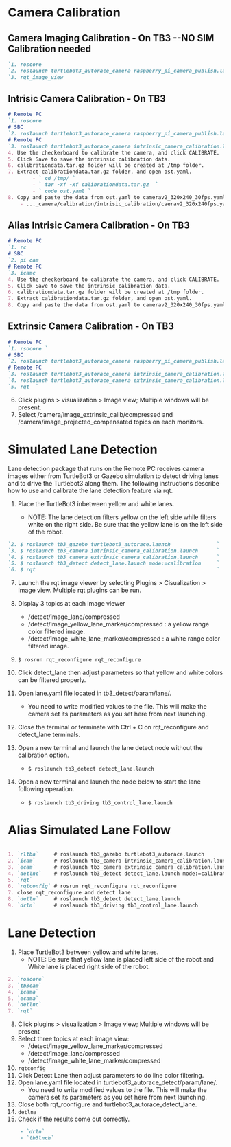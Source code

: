 # Camera Calibration

## Camera Imaging Calibration - On TB3 --NO SIM Calibration needed
```markdown
`1. roscore                                                                     `
`2. roslaunch turtlebot3_autorace_camera raspberry_pi_camera_publish.launch     `
`3. rqt_image_view                                                              `
```

## Intrisic Camera Calibration - On TB3
```markdown
# Remote PC
`1. roscore                                                                                     `
# SBC                                                                             
`2. roslaunch turtlebot3_autorace_camera raspberry_pi_camera_publish.launch                     `
# Remote PC
`3. roslaunch turtlebot3_autorace_camera intrinsic_camera_calibration.launch mode:=calibration  `
4. Use the checkerboard to calibrate the camera, and click CALIBRATE.
5. Click Save to save the intrinsic calibration data.
6. calibrationdata.tar.gz folder will be created at /tmp folder.
7. Extract calibrationdata.tar.gz folder, and open ost.yaml.
        - ` cd /tmp/ `
        - ` tar -xf -xf calibrationdata.tar.gz  `
        - ` code ost.yaml `
8. Copy and paste the data from ost.yaml to camerav2_320x240_30fps.yaml.
    - ..._camera/calibration/intrisic_calibration/caerav2_320x240fps.yaml

```
## Alias Intrisic Camera Calibration - On TB3
```markdown
# Remote PC
`1. rc                                                                                          `
# SBC                                                                                     
`2. pi cam                                                                                      `
# Remote PC
`3. icamc                                                                                       `
4. Use the checkerboard to calibrate the camera, and click CALIBRATE.
5. Click Save to save the intrinsic calibration data.
6. calibrationdata.tar.gz folder will be created at /tmp folder.
7. Extract calibrationdata.tar.gz folder, and open ost.yaml.
8. Copy and paste the data from ost.yaml to camerav2_320x240_30fps.yaml.

```

## Extrinsic Camera Calibration - On TB3
```markdown
# Remote PC
`1. rsocore `
# SBC
`2. roslaunch turtlebot3_autorace_camera raspberry_pi_camera_publish.launch `
# Remote PC
`3. roslaunch turtlebot3_autorace_camera intrinsic_camera_calibration.launch mode:=action   `
`4. roslaunch turtlebot3_autorace_camera extrinsic_camera_calibration.launch mode:=calibration `
`5. rqt  `
```
6. Click plugins > visualization > Image view; Multiple windows will be present.
7. Select /camera/image_extrinsic_calib/compressed and /camera/image_projected_compensated topics on each monitors.






# Simulated Lane Detection

Lane detection package that runs on the Remote PC receives camera images either from TurtleBot3 or Gazebo simulation to detect driving lanes and to drive the Turtlebot3 along them.
The following instructions describe how to use and calibrate the lane detection feature via rqt.

1. Place the TurtleBot3 inbetween yellow and white lanes.

    - NOTE: The lane detection filters yellow on the left side while filters white on the right side. Be sure that the yellow lane is on the left side of the robot.

```markdown
`2. $ roslaunch tb3_gazebo turtlebot3_autorace.launch               `
`3. $ roslaunch tb3_camera intrinsic_camera_calibration.launch      `
`4. $ roslaunch tb3_camera extrinsic_camera_calibration.launch      `
`5. $ roslaunch tb3_detect detect_lane.launch mode:=calibration     `
`6. $ rqt                                                           `
```
7. Launch the rqt image viewer by selecting Plugins > Cisualization > Image view.
Multiple rqt plugins can be run.
8. Display 3 topics at each image viewer
    - /detect/image_lane/compressed
    - /detect/image_yellow_lane_marker/compressed : a yellow range color filtered image.
    - /detect/image_white_lane_marker/compressed : a white range color filtered image.

9. `$ rosrun rqt_reconfigure rqt_reconfigure`
10. Click detect_lane then adjust parameters so that yellow and white colors can be filtered properly.

11. Open lane.yaml file located in tb3_detect/param/lane/. 
    - You need to write modified values to the file. This will make the camera set its parameters as you set here from next launching.

12. Close the terminal or terminate with Ctrl + C on rqt_reconfigure and detect_lane terminals.

13. Open a new terminal and launch the lane detect node without the calibration option.
    - `$ roslaunch tb3_detect detect_lane.launch`

14. Open a new terminal and launch the node below to start the lane following operation.
    - `$ roslaunch tb3_driving tb3_control_lane.launch`


# Alias Simulated Lane Follow
```markdown

1. `rltba`     # roslaunch tb3_gazebo turtlebot3_autorace.launch
2. `icam`      # roslaunch tb3_camera intrinsic_camera_calibration.launch
3. `ecam`      # roslaunch tb3_camera extrinsic_camera_calibration.launch
4. `detlnc`    # roslaunch tb3_detect detect_lane.launch mode:=calibration
5. `rqt`
6. `rqtconfig` # rosrun rqt_reconfigure rqt_reconfigure
7. close rqt_reconfigure and detect lane
8. `detln`     # roslaunch tb3_detect detect_lane.launch
9. `drln`      # roslaunch tb3_driving tb3_control_lane.launch

```


# Lane Detection

1. Place TurtleBot3 between yellow and white lanes.
    - NOTE: Be sure that yellow lane is placed left side of the robot and White lane is placed right side of the robot.
```markdown
2. `roscore`
3. `tb3cam`
4. `icama`
5. `ecama`
6. `detlnc`
7. `rqt`
```
8. Click plugins > visualization > Image view; Multiple windows will be present
9. Select three topics at each image view: 
    - /detect/image_yellow_lane_marker/compressed
    - /detect/image_lane/compressed
    - /detect/image_white_lane_marker/compressed
10. `rqtconfig`
11. Click Detect Lane then adjust parameters to do line color filtering.
12. Open lane.yaml file located in turtlebot3_autorace_detect/param/lane/. 
    - You need to write modified values to the file. This will make the camera set its parameters as you set here from next launching.
13. Close both rqt_rconfigure and turtlebot3_autorace_detect_lane.
14. `detlna`
15. Check if the results come out correctly.
```markdown
    - `drln`
    - `tb3lnch`
```